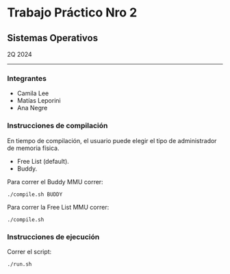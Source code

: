 # Trabajo Práctico Nro 2 # 
## Sistemas Operativos ## 
2Q 2024
***
### Integrantes ###
* Camila Lee
* Matías Leporini
* Ana Negre



### Instrucciones de compilación 
En tiempo de compilación, el usuario puede elegir el tipo de administrador de memoria física. 
* Free List (default).
* Buddy.

Para correr el Buddy MMU correr: 

    ./compile.sh BUDDY

Para correr la Free List MMU correr: 

    ./compile.sh

### Instrucciones de ejecución
Correr el script: 

    ./run.sh
